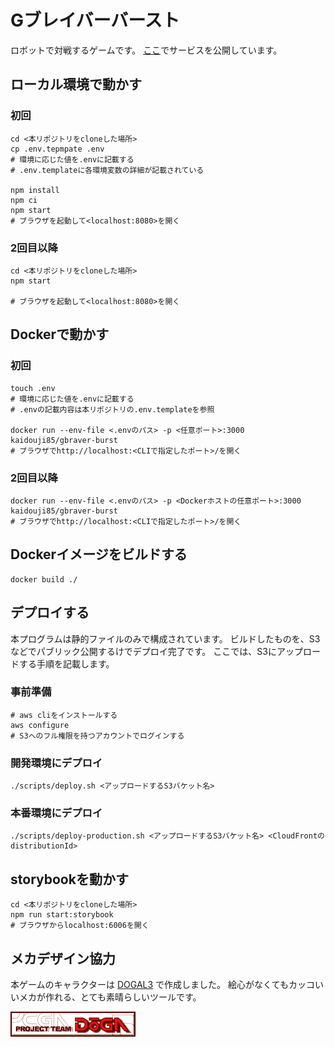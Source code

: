 # Gブレイバーバースト
 
ロボットで対戦するゲームです。
[ここ](https://gbraver-burst.com)でサービスを公開しています。

## ローカル環境で動かす
### 初回
```shell script
cd <本リポジトリをcloneした場所>
cp .env.tepmpate .env
# 環境に応じた値を.envに記載する
# .env.templateに各環境変数の詳細が記載されている

npm install
npm ci
npm start
# ブラウザを起動して<localhost:8080>を開く
```

### 2回目以降
```shell script
cd <本リポジトリをcloneした場所>
npm start

# ブラウザを起動して<localhost:8080>を開く
```

## Dockerで動かす
### 初回

```shell script
touch .env
# 環境に応じた値を.envに記載する
# .envの記載内容は本リポジトリの.env.templateを参照

docker run --env-file <.envのパス> -p <任意ポート>:3000 kaidouji85/gbraver-burst
# ブラウザでhttp://localhost:<CLIで指定したポート>/を開く
```

### 2回目以降

```shell script
docker run --env-file <.envのパス> -p <Dockerホストの任意ポート>:3000 kaidouji85/gbraver-burst
# ブラウザでhttp://localhost:<CLIで指定したポート>/を開く
```

## Dockerイメージをビルドする

```shell script
docker build ./
```

## デプロイする
本プログラムは静的ファイルのみで構成されています。
ビルドしたものを、S3などでパブリック公開するけでデプロイ完了です。
ここでは、S3にアップロードする手順を記載します。

### 事前準備

```shell script
# aws cliをインストールする
aws configure
# S3へのフル権限を持つアカウントでログインする
```

### 開発環境にデプロイ

```shell script
./scripts/deploy.sh <アップロードするS3バケット名>
```

### 本番環境にデプロイ

```shell script
./scripts/deploy-production.sh <アップロードするS3バケット名> <CloudFrontのdistributionId>
```

## storybookを動かす

```shell script
cd <本リポジトリをcloneした場所>
npm run start:storybook
# ブラウザからlocalhost:6006を開く
```

## メカデザイン協力

本ゲームのキャラクターは [DOGAL3](http://doga.jp/2010/programs/dogal/dogal3/index.html) で作成しました。
絵心がなくてもカッコいいメカが作れる、とても素晴らしいツールです。

[![doga-banner](dogabn00.gif)](http://doga.jp/2010/index.html)
